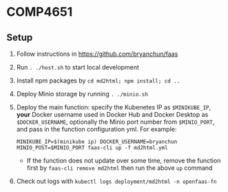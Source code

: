 # COMP4651

## Setup

1. Follow instructions in <https://github.com/bryanchun/faas>
2. Run `. ./host.sh` to start local development
3. Install npm packages by `cd md2html; npm install; cd ..`
4. Deploy Minio storage by running `. ./minio.sh`
5. Deploy the main function: specify the Kubenetes IP as `$MINIKUBE_IP`, **your** Docker username used in Docker Hub and Docker Desktop as `$DOCKER_USERNAME`, optionally the Minio port number from `$MINIO_PORT`, and pass in the function configuration yml. For example:

    `MINIKUBE_IP=$(minikube ip) DOCKER_USERNAME=bryanchun MINIO_POST=$MINIO_PORT faas-cli up -f md2html.yml`

    - If the function does not update over some time, remove the function first by `faas-cli remove md2html` then run the above `up` command

6. Check out logs with `kubectl logs deployment/md2html -n openfaas-fn`